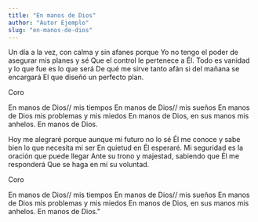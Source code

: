 ```yaml
---
title: "⁠En manos de Dios"
author: "Autor Ejemplo"
slug: "en-manos-de-dios"
---
```


Un día a la vez, con calma y sin afanes porque
Yo no tengo el poder de asegurar mis planes y sé
Que el control le pertenece a Él.
Todo es vanidad y lo que fue es lo que será
De qué me sirve tanto afán si del mañana se encargará
El que diseñó un perfecto plan.

Coro

En manos de Dios// mis tiempos
En manos de Dios// mis sueños
En manos de Dios mis problemas y mis miedos
En manos de Dios, en sus manos mis anhelos.
En manos de Dios.

Hoy me alegraré porque aunque mi futuro no lo sé
Él me conoce y sabe bien lo que necesita mi ser
En quietud en Él esperaré.
Mi seguridad es la oración que puede llegar
Ante su trono y majestad, sabiendo que Él me responderá
Que se haga en mí su voluntad.

Coro

En manos de Dios// mis tiempos
En manos de Dios// mis sueños
En manos de Dios mis problemas y mis miedos
En manos de Dios, en sus manos mis anhelos.
En manos de Dios."